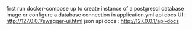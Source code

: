 first run docker-compose up to create instance of a postgresql database image
or configure a database connection in application.yml
api docs UI : http://127.0.0.1/swagger-ui.html
json api docs : http://127.0.0.1/api-docs
